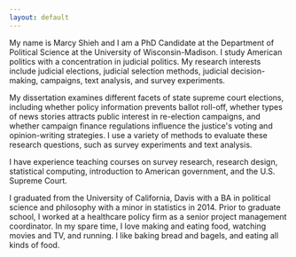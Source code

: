 ```yaml
---
layout: default
---
```


My name is Marcy Shieh and I am a PhD Candidate at the Department of Political Science at the University of Wisconsin-Madison. I study American politics with a concentration in judicial politics. My research interests include judicial elections, judicial selection methods, judicial decision-making, campaigns, text analysis, and survey experiments.

My dissertation examines different facets of state supreme court elections, including whether policy information prevents ballot roll-off, whether types of news stories attracts public interest in re-election campaigns, and whether campaign finance regulations influence the justice's voting and opinion-writing strategies. I use a variety of methods to evaluate these research questions, such as survey experiments and text analysis.

I have experience teaching courses on survey research, research design, statistical computing, introduction to American government, and the U.S. Supreme Court.

I graduated from the University of California, Davis with a BA in political science and philosophy with a minor in statistics in 2014. Prior to graduate school, I worked at a healthcare policy firm as a senior project management coordinator. In my spare time, I love making and eating food, watching movies and TV, and running. I like baking bread and bagels, and eating all kinds of food.
